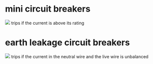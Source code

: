 # mini circuit breakers
![](mini%20circuit%20breaker.png)
trips if the current is above its rating
# earth leakage circuit breakers
![](earth%20leakage%20circuit%20breaker.png)
trips if the current in the neutral wire and the live wire is unbalanced